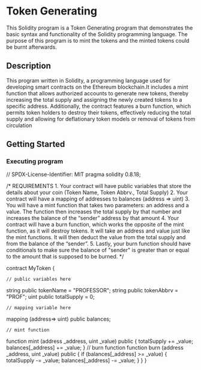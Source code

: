 # Token Generating 

This Solidity program is a Token Generating  program that demonstrates the basic syntax and functionality of the Solidity programming language. The purpose of this program is to mint the tokens and the minted tokens could be burnt afterwards. 

## Description

This program  written in Solidity, a programming language used for developing smart contracts on the Ethereum blockchain.It includes a mint function that allows authorized accounts to generate new tokens, thereby increasing the total supply and assigning the newly created tokens to a specific address. Additionally, the contract features a burn function, which permits token holders to destroy their tokens, effectively reducing the total supply and allowing for deflationary token models or removal of tokens from circulation

## Getting Started

### Executing program

// SPDX-License-Identifier: MIT
pragma solidity 0.8.18;

/*
       REQUIREMENTS
    1. Your contract will have public variables that store the details about your coin (Token Name, Token Abbrv., Total Supply)
    2. Your contract will have a mapping of addresses to balances (address => uint)
    3. You will have a mint function that takes two parameters: an address and a value. 
       The function then increases the total supply by that number and increases the balance 
       of the “sender” address by that amount
    4. Your contract will have a burn function, which works the opposite of the mint function, as it will destroy tokens. 
       It will take an address and value just like the mint functions. It will then deduct the value from the total supply 
       and from the balance of the “sender”.
    5. Lastly, your burn function should have conditionals to make sure the balance of "sender" is greater than or equal 
       to the amount that is supposed to be burned.
*/

contract MyToken {

    // public variables here
  string public tokenName = "PROFESSOR";
  string public tokenAbbrv = "PROF";
  uint public totalSupply = 0;

    // mapping variable here
 mapping (address=> uint) public balances;

    // mint function
function mint (address _address, uint _value) public {
    totalSupply += _value;
    balances[_address] += _value;
}
    // burn function
function burn (address _address, uint _value) public {
    if (balances[_address] >= _value) {
        totalSupply -= _value;
        balances[_address] -= _value;
    }
}
}

